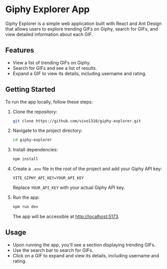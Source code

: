 # Giphy Explorer App

Giphy Explorer is a simple web application built with React and Ant Design that allows users to explore trending GIFs on Giphy, search for GIFs, and view detailed information about each GIF.

## Features

- View a list of trending GIFs on Giphy.
- Search for GIFs and see a list of results.
- Expand a GIF to view its details, including username and rating.

## Getting Started

To run the app locally, follow these steps:

1. Clone the repository:

   ```bash
   git clone https://github.com/vivo1310/giphy-explorer.git
   ```

2. Navigate to the project directory:

   ```bash
   cd giphy-explorer
   ```

3. Install dependencies:

   ```bash
   npm install
   ```

4. Create a `.env` file in the root of the project and add your Giphy API key:

   ```env
   VITE_GIPHY_API_KEY=YOUR_API_KEY
   ```

   Replace `YOUR_API_KEY` with your actual Giphy API key.

5. Run the app:

   ```bash
   npm run dev
   ```

   The app will be accessible at [http://localhost:5173](http://localhost:5173).

## Usage

- Upon running the app, you'll see a section displaying trending GIFs.
- Use the search bar to search for GIFs.
- Click on a GIF to expand and view its details, including username and rating.
